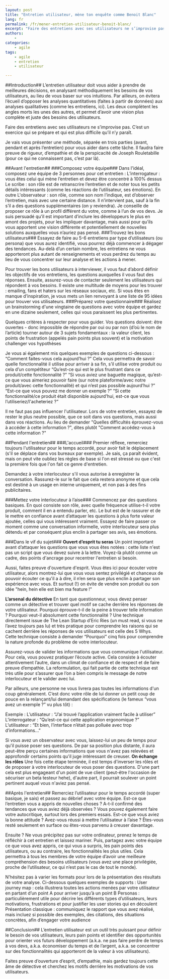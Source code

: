 ```yaml
---
layout: post
title: "Entretien utilisateur, mène ton enquête comme Benoit Blanc"
lang: fr
permalink: /fr/mener-entretien-utilisateur-benoit-blanc/
excerpt: "Faire des entretiens avec ses utilisateurs ne s’improvise pas. C’est un exercice qui se prépare et qui est plus difficile qu’il n’y paraît. Cet article va vous présenter une méthode pour vous aider dans cette tâche"
authors:
    - 
categories:
    - agile
tags:
    - agile
    - entretien
    - utilisateur

---
```


##Introduction##
L’entretien utilisateur doit vous aider à prendre de meilleures décisions, en analysant méthodiquement les besoins de vos utilisateurs, au lieu de vous baser sur vos intuitions. Par ailleurs, on évitera l’écueil d’opposer les analyses quantitatives (faites à partir de données) aux analyses qualitatives (comme les entretiens, ici). Les deux complètent les angles morts les unes des autres, et permet d’avoir une vision plus complète et juste des besoins des utilisateurs. 

Faire des entretiens avec ses utilisateurs ne s’improvise pas. C’est un exercice qui se prépare et qui est plus difficile qu’il n’y paraît.

Je vais vous présenter une méthode, séparée en trois parties (avant, pendant et après l’entretien) pour vous aider dans cette tâche. Il faudra faire preuve de rigueur, d’empathie et de la perspicacité de Joseph Rouletabille (pour ce qui ne connaissent pas, c’est par là).

##Avant l'entretien##
###Composez votre équipe###
Dans l'idéal, composez une équipe de 3 personnes pour cet entretien : 
L’interrogateur : vous êtes celui qui mène l’entretien et devez être concentré à 100% dessus
Le scribe : son rôle est de retranscrire l’entretien et de noter tous les petits détails intéressants (comme les réactions de l’utilisateur, ses émotions). En outre
L'observateur : son rôle, comme son nom l’indique, est d’observer l’entretien, mais avec une certaine distance. Il n’intervient pas, sauf à la fin s’il a des questions supplémentaires (on y reviendra). Je conseille de proposer ce rôle à un profil différent du votre, comme à l’un de vos devs. Je suis persuadé qu’il est important d’inclure les développeurs le plus en amont des projets, pour les impliquer davantage, mais aussi pour qu’ils vous apportent une vision différente et potentiellement de nouvelles solutions auxquelles vous n’auriez pas pensé. 
###Trouvez les bons utilisateurs###
Essayez de faire au 5-6 entretiens par type d’utilisateurs (ou persona) que vous aurez identifié, vous pourrez déjà commencer à dégager des tendances. Au-delà d’un certain nombre, les entretiens ne vous apporteront plus autant de renseignements et vous perdrez du temps au lieu de vous concentrer sur leur analyse et les actions à mener.

Pour trouver les bons utilisateurs à interviewer, il vous faut d’abord définir les objectifs de vos entretiens, les questions auxquelles il vous faut des réponses. Ensuite, assurez-vous de contacter seulement les utilisateurs qui répondent à vos besoins. Il existe une multitude de moyens pour les trouver : emailing, fans et haters sur les réseaux sociaux, etc. Si vous êtes en manque d’inspiration, je vous mets un lien renvoyant à une liste de 95 idées pour trouver vos utilisateurs.
###Préparez votre questionnaire###
Réalisez un brainstorming d'une vingtaine de questions avec votre équipe et gardez en une dizaine seulement, celles qui vous paraissent les plus pertinentes.

Quelques critères à respecter pour vous guider. Vos questions doivent:
être ouvertes - donc impossible de répondre par oui ou par non (d’où le nom de l’article)
tourner autour de 3 sujets fondamentaux : la valeur client, les points de frustration (appelés pain points plus souvent) et la motivation
challenger vos hypothèses

Je vous ai également mis quelques exemples de questions ci-dessous :
“Comment faites-vous cela aujourd’hui ?” Cela vous permettra de savoir quelle fonctionnalité il utilise pour arriver à sa fin, s’il utilise votre produit ou cela d’un compétiteur
“Qu’est-ce qui est le plus frustrant dans ce produit/cette fonctionnalité ?”
“Si vous aviez une baguette magique, qu’est-ce que vous aimeriez pouvoir faire (sur notre plateforme/avec notre produit/avec cette fonctionnalité) et qui n’est pas possible aujourd’hui ?” 
“Est-ce que vous pouvez me donner un exemple ?” 
“Si cette fonctionnalité/ce produit était disponible aujourd’hui, est-ce que vous l’utiliseriez/l'acheteriez ?”

Il ne faut pas pas influencer l'utilisateur. Lors de votre entretien, essayez de rester le plus neutre possible, que ce soit dans vos questions, mais aussi dans vos réactions. Au lieu de demander "Quelles difficultés éprouvez-vous à accéder à cette information ?", dites plutôt "Comment accédez-vous à cette information ?"

##Pendant l'entretien##
###L'accueil###
Premier réflexe, remerciez toujours l'utilisateur pour le temps accordé, pour avoir fait le déplacement (s'il se déplace dans vos bureaux par exemple). Je sais, ça paraît évident, mais on peut vite oubliez les règles de base si l'on est stressé ou que c'est la première fois que l'on fait ce genre d'entretien.

Demandez à votre interlocuteur s'il vous autorise à enregistrer la conversation. Rassurez-le sur le fait que cela restera anonyme et que cela est destiné à un usage en interne uniquement, et non pas à des fins publicitaires.

###Mettez votre interlocuteur à l’aise###
Commencez par des questions basiques. En quoi consiste son rôle, avec quelle fréquence utilise-t-il votre produit, comment il en a entendu parler, etc. Le but est de le rassurer et de le mettre en confiance avant d’attaquer les questions à plus forte valeur ajoutée, celles qui vous intéressent vraiment. Essayez de faire passer ce moment comme une conversation informelle, votre interlocuteur sera plus détendu et par conséquent plus enclin à partager ses avis, ses émotions. 

###Dans le vif du sujet###
**Ouvert d’esprit tu seras**
Un point important avant d’attaquer les questions que vous vous êtes notées : cette liste n'est pas un script que vous devez suivre à la lettre. Voyez-là plutôt comme un cadre, des points d'ancrage pour recentrer l'entretien si besoin. 

Aussi, faites preuve d'ouverture d'esprit. Vous êtes ici pour écouter votre utilisateur, alors montrez-lui que vous vous sentez privilégié et chanceux de pouvoir écouter ce qu'il a à dire, il n’en sera que plus enclin à partager son expérience avec vous. Et surtout (!) on évite de vendre son produit ou son idée "hein, hein elle est bien ma feature !"

**L’arsenal du détective**
En tant que questionneur, vous devez penser comme un détective et trouver quel motif se cache derrière les réponses de votre utilisateur. Pourquoi éprouve-t-il de la peine à trouver telle information ? Pourquoi veut-il absolument cette fonctionnalité ?
Une technique directement issue de The Lean Startup d’Eric Ries (un must read, si vous ne l’avez toujours pas lu) et très pratique pour comprendre les raisons qui se cachent derrière les réponses de vos utilisateurs est celle des 5 Whys. Cette technique consiste à demander “Pourquoi” cinq fois pour comprendre la nature profonde du problème de votre interlocuteur. 

Assurez-vous de valider les informations que vous communique l'utilisateur. Pour cela, vous pouvez pratiquer l’écoute active. Cela consiste à écouter attentivement l’autre, dans un climat de confiance et de respect et de faire preuve d’empathie. La reformulation, qui fait partie de cette technique est très utile pour s’assurer que l’on a bien compris le message de notre interlocuteur et le valider avec lui.

Par ailleurs, une personne ne vous livrera pas toutes les informations d'un coup généralement. C’est donc votre rôle de lui donner un petit coup de pouce en la relançant/lui demandant des spécifications (le fameux “vous avez un exemple ?” vu plus tôt) :

Exemple : 
L’utilisateur : “J’ai trouvé l’application vraiment facile à utiliser”
L’interrogateur : “Qu’est-ce qui cette application ergonomique ?” 
L’utilisateur : “Et bien, l’interface n’était pas polluée avec trop d’informations…”

Si vous avez un observateur avec vous, laissez-lui un peu de temps pour qu'il puisse poser ses questions. De par sa position plus distante, il aura peut-être perçu certaines informations que vous n'avez pas relevées et approfondir certains points qu'il juge intéressant de creuser.
**On échange les rôles**
Une fois cette étape terminée, il est temps d'inverser les rôles et de proposer à votre interlocuteur de vous poser des questions. D'une part cela est plus engageant d'un point de vue client (peut-être l'occasion de sécuriser un beta testeur hehe), d'autre part, il pourrait soulever un point pertinent auquel vous n'aviez pas pensé.

##Après l'entretien##
Remerciez l’utilisateur pour le temps accordé (super basique, je sais) et passez au débrief avec votre équipe. Est-ce que l’entretien vous a appris de nouvelles choses ? A-t-il confirmé des tendances que vous aviez déjà observées ? Vous pouvez également faire votre autocritique, surtout lors des premiers essais. Est-ce que vous aviez la bonne attitude ? Avez-vous réussi à mettre l’utilisateur à l’aise ? Êtes-vous resté seulement en surface ou êtes-vous parvenu à creuser davantage.

Ensuite ? Ne vous précipitez pas sur votre ordinateur, prenez le temps de réfléchir à cet entretien et laissez mariner. Puis, partagez avec votre équipe ce que vous avez appris, ce qui vous a surpris, les pain points des utilisateurs, ou au contraire, les fonctionnalités les plus utiles. Cela permettra à tous les membres de votre équipe d’avoir une meilleure compréhension des besoins utilisateurs (vous avez une place privilégiée, proche de l’utilisateur, ce qui n’est pas le cas de tout le monde).

N’hésitez pas à varier les formats pour lors de la présentation des résultats de votre analyse. Ci-dessous quelques exemples de supports :
User journey map : cela illustrera toutes les actions menées par votre utilisateur en partant d’un point A pour arriver jusqu’à un point B
Personas : particulièrement utile pour décrire les différents types d’utilisateurs, leurs motivations, frustrations et pour justifier les user stories qui en découlent
Présentation classique : communiquez le rapport que vous avez réalisé, mais incluez si possible des exemples, des citations, des situations concrètes, afin d’engager votre audience

##Conclusion##
L’entretien utilisateur est un outil très puissant pour définir le besoin de vos utilisateurs, leurs pain points et identifier des opportunités pour orienter vos futurs développement (a.k.a. ne pas faire perdre de temps à vos devs, a.k.a. économiser du temps et de l’argent, a.k.a. se concentrer sur des fonctionnalités qui apporteront de la valeur à vos utilisateurs). 

Faites preuve d’ouverture d’esprit, d’empathie, mais gardez toujours cette âme de détective et cherchez les motifs derrière les motivations de vos utilisateurs.

